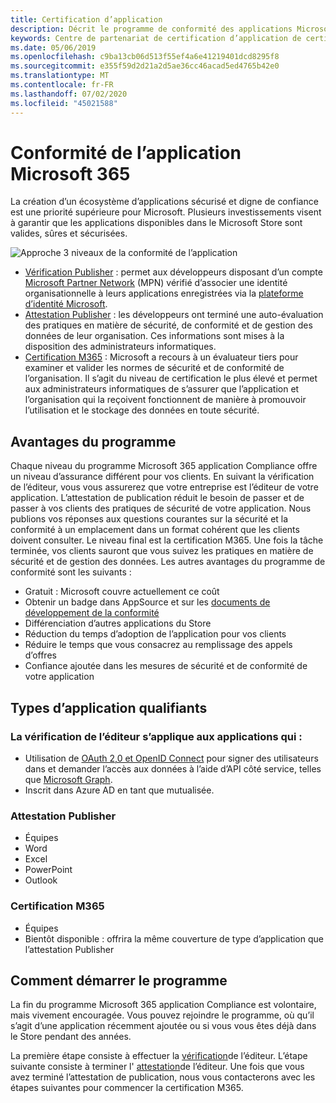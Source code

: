 ```yaml
---
title: Certification d’application
description: Décrit le programme de conformité des applications Microsoft 365 des applications Store
keywords: Centre de partenariat de certification d’application de certification AppSource Store
ms.date: 05/06/2019
ms.openlocfilehash: c9ba13cb06d513f55ef4a6e41219401dcd8295f8
ms.sourcegitcommit: e355f59d2d21a2d5ae36cc46acad5ed4765b42e0
ms.translationtype: MT
ms.contentlocale: fr-FR
ms.lasthandoff: 07/02/2020
ms.locfileid: "45021588"
---
```

# <a name="microsoft-365-app-compliance"></a>Conformité de l’application Microsoft 365 

La création d’un écosystème d’applications sécurisé et digne de confiance est une priorité supérieure pour Microsoft. Plusieurs investissements visent à garantir que les applications disponibles dans le Microsoft Store sont valides, sûres et sécurisées. 

  ![Approche 3 niveaux de la conformité de l’application](../../../../assets/images/3TierImage.png) 

-   [Vérification Publisher](https://docs.microsoft.com/azure/active-directory/develop/publisher-verification-overview) : permet aux développeurs disposant d’un compte [Microsoft Partner Network](https://partner.microsoft.com/membership) (MPN) vérifié d’associer une identité organisationnelle à leurs applications enregistrées via la [plateforme d’identité Microsoft](https://docs.microsoft.com/azure/active-directory/develop/).
-   [Attestation Publisher](https://docs.microsoft.com/microsoft-365-app-certification/docs/enterprise-app-attestation-guide) : les développeurs ont terminé une auto-évaluation des pratiques en matière de sécurité, de conformité et de gestion des données de leur organisation. Ces informations sont mises à la disposition des administrateurs informatiques. 
-   [Certification M365](https://docs.microsoft.com/microsoft-365-app-certification/docs/enterprise-app-certification-guide) : Microsoft a recours à un évaluateur tiers pour examiner et valider les normes de sécurité et de conformité de l’organisation. Il s’agit du niveau de certification le plus élevé et permet aux administrateurs informatiques de s’assurer que l’application et l’organisation qui la reçoivent fonctionnent de manière à promouvoir l’utilisation et le stockage des données en toute sécurité.


## <a name="program-benefits"></a>Avantages du programme

Chaque niveau du programme Microsoft 365 application Compliance offre un niveau d’assurance différent pour vos clients. En suivant la vérification de l’éditeur, vous vous assurerez que votre entreprise est l’éditeur de votre application. L’attestation de publication réduit le besoin de passer et de passer à vos clients des pratiques de sécurité de votre application. Nous publions vos réponses aux questions courantes sur la sécurité et la conformité à un emplacement dans un format cohérent que les clients doivent consulter. Le niveau final est la certification M365. Une fois la tâche terminée, vos clients sauront que vous suivez les pratiques en matière de sécurité et de gestion des données. Les autres avantages du programme de conformité sont les suivants :
-   Gratuit : Microsoft couvre actuellement ce coût
-   Obtenir un badge dans AppSource et sur les [documents de développement de la conformité](https://docs.microsoft.com/microsoft-365-app-certification/teams/teams-apps)
-   Différenciation d’autres applications du Store
-   Réduction du temps d’adoption de l’application pour vos clients
-   Réduire le temps que vous consacrez au remplissage des appels d’offres
-   Confiance ajoutée dans les mesures de sécurité et de conformité de votre application

## <a name="qualifying-application-types"></a>Types d’application qualifiants 
### <a name="publisher-verification-applies-to-apps-which"></a>La vérification de l’éditeur s’applique aux applications qui : 
- Utilisation de [OAuth 2,0 et OpenID Connect](https://docs.microsoft.com/azure/active-directory/develop/active-directory-v2-protocols) pour signer des utilisateurs dans et demander l’accès aux données à l’aide d’API côté service, telles que [Microsoft Graph](https://developer.microsoft.com/graph/). 
- Inscrit dans Azure AD en tant que mutualisée. 

### <a name="publisher-attestation"></a>Attestation Publisher
-   Équipes
-   Word
-   Excel
-   PowerPoint
-   Outlook

### <a name="m365-certification"></a>Certification M365
-   Équipes
-   Bientôt disponible : offrira la même couverture de type d’application que l’attestation Publisher

## <a name="how-to-start-the-program"></a>Comment démarrer le programme

La fin du programme Microsoft 365 application Compliance est volontaire, mais vivement encouragée. Vous pouvez rejoindre le programme, où qu’il s’agit d’une application récemment ajoutée ou si vous vous êtes déjà dans le Store pendant des années. 

La première étape consiste à effectuer la [vérification](https://docs.microsoft.com/azure/active-directory/develop/publisher-verification-overview)de l’éditeur. L’étape suivante consiste à terminer l' [attestation](https://docs.microsoft.com/microsoft-365-app-certification/docs/attestation)de l’éditeur. Une fois que vous avez terminé l’attestation de publication, nous vous contacterons avec les étapes suivantes pour commencer la certification M365.
